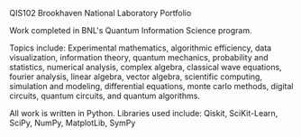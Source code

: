 QIS102 Brookhaven National Laboratory Portfolio

Work completed in BNL's Quantum Information Science program.

Topics include: Experimental mathematics, algorithmic efficiency, data visualization, information theory, quantum mechanics, probability and statistics, numerical analysis, complex algebra, classical wave equations, fourier analysis, linear algebra, vector algebra, scientific computing, simulation and modeling, differential equations, monte carlo methods, digital circuits, quantum circuits, and quantum algorithms.

All work is written in Python. Libraries used include: Qiskit, SciKit-Learn, SciPy, NumPy, MatplotLib, SymPy
